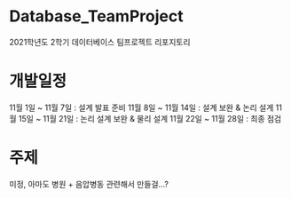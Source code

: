# Database_TeamProject
2021학년도 2학기 데이터베이스 팀프로젝트 리포지토리

# 개발일정

11월 1일 ~ 11월 7일 : 설계 발표 준비
11월 8일 ~ 11월 14일 : 설계 보완 & 논리 설계
11월 15일 ~ 11월 21일 : 논리 설계 보완 & 물리 설계
11월 22일 ~ 11월 28일 : 최종 점검

# 주제

미정, 아마도 병원 + 음압병동 관련해서 만들걸...?
